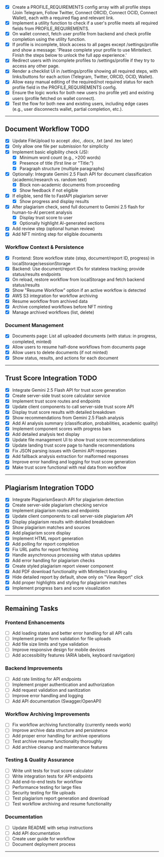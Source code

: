 - [x] Create a PROFILE_REQUIREMENTS config array with all profile steps (Join Telegram, Follow Twitter, Connect ORCID, Connect OCID, Connect Wallet), each with a required flag and relevant link.
- [x] Implement a utility function to check if a user's profile meets all required fields from PROFILE_REQUIREMENTS.
- [x] On wallet connect, fetch user profile from backend and check profile completion using the utility function.
- [x] If profile is incomplete, block access to all pages except /settings/profile and show a message: 'Please complete your profile to use Mintellect. Finish the steps below to unlock the full app experience.'
- [x] Redirect users with incomplete profiles to /settings/profile if they try to access any other page.
- [x] Render a checklist UI in /settings/profile showing all required steps, with links/buttons for each action (Telegram, Twitter, ORCID, OCID, Wallet).
- [x] Allow easy manual editing of the required/not required status for each profile field in the PROFILE_REQUIREMENTS config.
- [x] Ensure the logic works for both new users (no profile yet) and existing users (profile fetched on wallet connect).
- [x] Test the flow for both new and existing users, including edge cases (e.g., user disconnects wallet, partial completion, etc.).

---

## Document Workflow TODO

- [x] Update FileUpload to accept .doc, .docx, .txt (and .tex later)
- [x] Only allow one file per submission for simplicity
- [x] Implement basic eligibility check (JS):
    - [x] Minimum word count (e.g., >200 words)
    - [x] Presence of title (first line or "Title:")
    - [x] Paragraph structure (multiple paragraphs)
- [x] Optionally: Integrate Gemini 2.5 Flash API for document classification (academic/research vs. random text)
    - [x] Block non-academic documents from proceeding
    - [x] Show feedback if not eligible
- [x] If eligible, send file to FastAPI plagiarism server
    - [x] Show progress and display results
- [x] After plagiarism check, send full document to Gemini 2.5 flash for human-to-AI percent analysis
    - [x] Display trust score to user
    - [x] Optionally highlight AI-generated sections
- [x] Add review step (optional human review)
- [x] Add NFT minting step for eligible documents

### Workflow Context & Persistence
- [x] Frontend: Store workflow state (step, document/report ID, progress) in localStorage/sessionStorage
- [x] Backend: Use document/report IDs for stateless tracking; provide status/results endpoints
- [x] On reload, restore workflow from localStorage and fetch backend status/results
- [x] Show "Resume Workflow" option if an active workflow is detected
- [x] AWS S3 integration for workflow archiving
- [x] Resume workflow from archived data
- [x] Archive completed workflows before NFT minting
- [x] Manage archived workflows (list, delete)

### Document Management
- [x] Documents page: List all uploaded documents (with status: in progress, completed, minted)
- [x] Allow users to resume half-done workflows from documents page
- [x] Allow users to delete documents (if not minted)
- [x] Show status, results, and actions for each document

---

## Trust Score Integration TODO

- [x] Integrate Gemini 2.5 Flash API for trust score generation
- [x] Create server-side trust score calculator service
- [x] Implement trust score routes and endpoints
- [x] Update client components to call server-side trust score API
- [x] Display trust score results with detailed breakdown
- [x] Show recommendations from Gemini 2.5 Flash analysis
- [x] Add AI analysis summary (classification, probabilities, academic quality)
- [x] Implement component scores with progress bars
- [x] Add detailed analysis text display
- [x] Update file management UI to show trust score recommendations
- [x] Update landing trust score page to handle recommendations
- [x] Fix JSON parsing issues with Gemini API responses
- [x] Add fallback analysis extraction for malformed responses
- [x] Improve error handling and logging for trust score generation
- [x] Make trust score functional with real data from workflow

---

## Plagiarism Integration TODO

- [x] Integrate PlagiarismSearch API for plagiarism detection
- [x] Create server-side plagiarism checking service
- [x] Implement plagiarism routes and endpoints
- [x] Update client components to call server-side plagiarism API
- [x] Display plagiarism results with detailed breakdown
- [x] Show plagiarism matches and sources
- [x] Add plagiarism score display
- [x] Implement HTML report generation
- [x] Add polling for report completion
- [x] Fix URL paths for report fetching
- [x] Handle asynchronous processing with status updates
- [x] Add error handling for plagiarism checks
- [x] Create styled plagiarism report viewer component
- [x] Add PDF download functionality with Mintellect branding
- [x] Hide detailed report by default, show only on "View Report" click
- [x] Add proper highlights and styling for plagiarism matches
- [x] Implement progress bars and score visualization

---

## Remaining Tasks

### Frontend Enhancements
- [ ] Add loading states and better error handling for all API calls
- [ ] Implement proper form validation for file uploads
- [ ] Add file size limits and type validation
- [ ] Improve responsive design for mobile devices
- [ ] Add accessibility features (ARIA labels, keyboard navigation)

### Backend Improvements
- [ ] Add rate limiting for API endpoints
- [ ] Implement proper authentication and authorization
- [ ] Add request validation and sanitization
- [ ] Improve error handling and logging
- [ ] Add API documentation (Swagger/OpenAPI)

### Workflow Archiving Improvements
- [ ] Fix workflow archiving functionality (currently needs work)
- [ ] Improve archive data structure and persistence
- [ ] Add proper error handling for archive operations
- [ ] Test archive resume functionality thoroughly
- [ ] Add archive cleanup and maintenance features

### Testing & Quality Assurance
- [ ] Write unit tests for trust score calculator
- [ ] Write integration tests for API endpoints
- [ ] Add end-to-end tests for workflow
- [ ] Performance testing for large files
- [ ] Security testing for file uploads
- [ ] Test plagiarism report generation and download
- [ ] Test workflow archiving and resume functionality

### Documentation
- [ ] Update README with setup instructions
- [ ] Add API documentation
- [ ] Create user guide for workflow
- [ ] Document deployment process

---